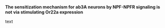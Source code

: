 **The sensitization mechanism for ab3A neurons by NPF-NPFR signaling is not via stimulating Or22a expression**

text